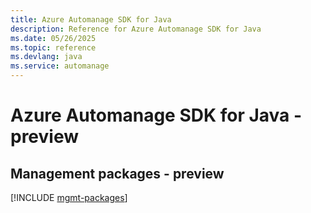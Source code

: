 ```yaml
---
title: Azure Automanage SDK for Java
description: Reference for Azure Automanage SDK for Java
ms.date: 05/26/2025
ms.topic: reference
ms.devlang: java
ms.service: automanage
---
```

# Azure Automanage SDK for Java - preview

## Management packages - preview
[!INCLUDE [mgmt-packages](automanage-mgmt-index.md)]